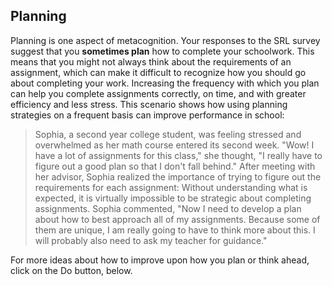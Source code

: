 ## Planning

Planning is one aspect of metacognition. Your responses to the SRL survey suggest that you **sometimes plan** how to complete your schoolwork. This means that you might not always think about the requirements of an assignment, which can make it difficult to recognize how you should go about completing your work. Increasing the frequency with which you plan can help you complete assignments correctly, on time, and with greater efficiency and less stress. This scenario shows how using planning strategies on a frequent basis can improve performance in school:

> Sophia, a second year college student, was feeling stressed and overwhelmed as her math course entered its second week. "Wow! I have a lot of assignments for this class," she thought, "I really have to figure out a good plan so that I don't fall behind." After meeting with her advisor, Sophia realized the importance of trying to figure out the requirements for each assignment: Without understanding what is expected, it is virtually impossible to be strategic about completing assignments. Sophia commented, "Now I need to develop a plan about how to best approach all of my assignments. Because some of them are unique, I am really going to have to think more about this. I will probably also need to ask my teacher for guidance."

For more ideas about how to improve upon how you plan or think ahead, click on the Do button, below. 
